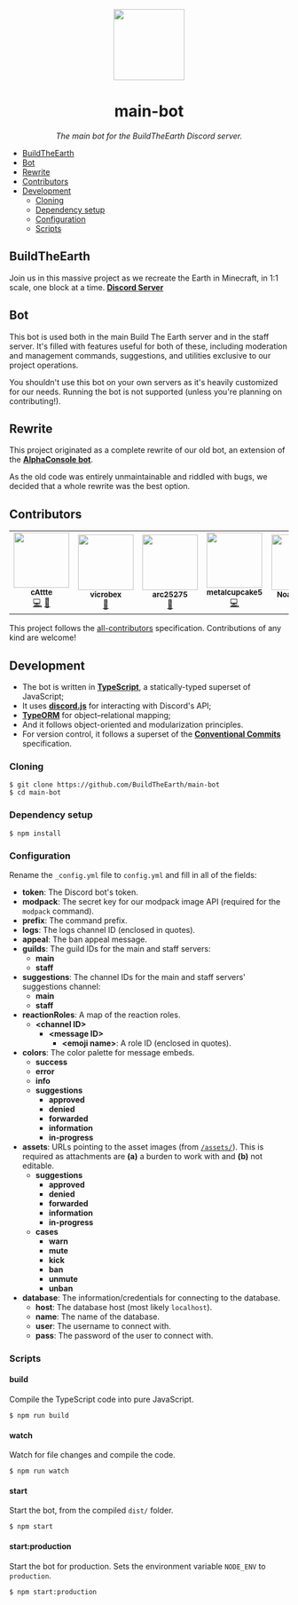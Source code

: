 <div align="center">

<img width="128" src="https://buildtheearth.net/assets/img/site-logo-animated.gif" />

# main-bot

_The main bot for the BuildTheEarth Discord server._

</div>

-   [BuildTheEarth](#BuildTheEarth)
-   [Bot](#Bot)
-   [Rewrite](#Rewrite)
-   [Contributors](#Contributors)
-   [Development](#Development)
    -   [Cloning](#Cloning)
    -   [Dependency setup](#Dependency-setup)
    -   [Configuration](#Configuration)
    -   [Scripts](#Scripts)

## BuildTheEarth

Join us in this massive project as we recreate the Earth in Minecraft, in 1:1 scale, one block at a time. [**Discord Server**](https://discord.gg/QEkPmBy)

## Bot

This bot is used both in the main Build The Earth server and in the staff server. It's filled with features useful for both of these, including moderation and management commands, suggestions, and utilities exclusive to our project operations.

You shouldn't use this bot on your own servers as it's heavily customized for our needs. Running the bot is not supported (unless you're planning on contributing!).

## Rewrite

This project originated as a complete rewrite of our old bot, an extension of the **[AlphaConsole bot](https://github.com/AlphaConsole/AlphaConsoleBot/)**.

As the old code was entirely unmaintainable and riddled with bugs, we decided that a whole rewrite was the best option.

## Contributors

<!-- prettier-ignore-start -->
<!-- ALL-CONTRIBUTORS-LIST:START - Do not remove or modify this section -->
<!-- prettier-ignore-start -->
<!-- markdownlint-disable -->
<table>
  <tr>
    <td align="center"><a href="https://github.com/cAttte"><img src="https://avatars0.githubusercontent.com/u/26514199?v=4" width="100px;" alt=""/><br /><sub><b>cAttte</b></sub></a><br /><a href="https://github.com/BuildTheEarth/main-bot/commits?author=cAttte" title="Code">💻</a> <a href="#projectManagement-cAttte" title="Project Management">📆</a></td>
    <td align="center"><a href="https://github.com/vicrobex"><img src="https://avatars1.githubusercontent.com/u/56770982?v=4" width="100px;" alt=""/><br /><sub><b>vicrobex</b></sub></a><br /><a href="#design-vicrobex" title="Design">🎨</a></td>
    <td align="center"><a href="https://github.com/arc25275"><img src="https://avatars2.githubusercontent.com/u/55003876?v=4" width="100px;" alt=""/><br /><sub><b>arc25275</b></sub></a><br /><a href="#ideas-arc25275" title="Ideas, Planning, & Feedback">🤔</a></td>
    <td align="center"><a href="http://sky.shiiyu.moe"><img src="https://avatars0.githubusercontent.com/u/43897385?v=4" width="100px;" alt=""/><br /><sub><b>metalcupcake5</b></sub></a><br /><a href="https://github.com/BuildTheEarth/main-bot/commits?author=metalcupcake5" title="Code">💻</a></td>
    <td align="center"><a href="http://noahhusby.com"><img src="https://avatars3.githubusercontent.com/u/32528627?v=4" width="100px;" alt=""/><br /><sub><b>Noah Husby</b></sub></a><br /><a href="#projectManagement-noahhusby" title="Project Management">📆</a></td>
  </tr>
</table>

<!-- markdownlint-enable -->
<!-- prettier-ignore-end -->

<!-- ALL-CONTRIBUTORS-LIST:END -->
<!-- prettier-ignore-end -->

This project follows the [all-contributors](https://allcontributors.org) specification. Contributions of any kind are welcome!

## Development

-   The bot is written in **[TypeScript](https://www.typescriptlang.org/)**, a statically-typed superset of JavaScript;
-   It uses **[discord.js](http://discord.js.org/)** for interacting with Discord's API;
-   **[TypeORM](https://typeorm.io/)** for object–relational mapping;
-   And it follows object-oriented and modularization principles.
-   For version control, it follows a superset of the **[Conventional Commits](https://www.conventionalcommits.org/en/v1.0.0/)** specification.

### Cloning

    $ git clone https://github.com/BuildTheEarth/main-bot
    $ cd main-bot

### Dependency setup

    $ npm install

### Configuration

Rename the `_config.yml` file to `config.yml` and fill in all of the fields:

-   **token**: The Discord bot's token.
-   **modpack**: The secret key for our modpack image API (required for the `modpack` command).
-   **prefix**: The command prefix.
-   **logs**: The logs channel ID (enclosed in quotes).
-   **appeal**: The ban appeal message.
-   **guilds**: The guild IDs for the main and staff servers:
    -   **main**
    -   **staff**
-   **suggestions**: The channel IDs for the main and staff servers' suggestions channel:
    -   **main**
    -   **staff**
-   **reactionRoles**: A map of the reaction roles.
    -   **\<channel ID>**
        -   **\<message ID>**
            -   **\<emoji name>**: A role ID (enclosed in quotes).
-   **colors**: The color palette for message embeds.
    -   **success**
    -   **error**
    -   **info**
    -   **suggestions**
        -   **approved**
        -   **denied**
        -   **forwarded**
        -   **information**
        -   **in-progress**
-   **assets**: URLs pointing to the asset images (from [`/assets/`](https://github.com/BuildTheEarth/main-bot/tree/main/assets)). This is required as attachments are **(a)** a burden to work with and **(b)** not editable.
    -   **suggestions**
        -   **approved**
        -   **denied**
        -   **forwarded**
        -   **information**
        -   **in-progress**
    -   **cases**
        -   **warn**
        -   **mute**
        -   **kick**
        -   **ban**
        -   **unmute**
        -   **unban**
-   **database**: The information/credentials for connecting to the database.
    -   **host**: The database host (most likely `localhost`).
    -   **name**: The name of the database.
    -   **user**: The username to connect with.
    -   **pass**: The password of the user to connect with.

### Scripts

#### build

Compile the TypeScript code into pure JavaScript.

    $ npm run build

#### watch

Watch for file changes and compile the code.

    $ npm run watch

#### start

Start the bot, from the compiled `dist/` folder.

    $ npm start

#### start:production

Start the bot for production. Sets the environment variable `NODE_ENV` to `production`.

    $ npm start:production
